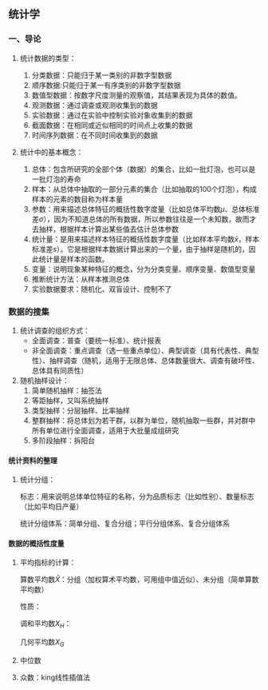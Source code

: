 ## 统计学

### 一、导论

1. 统计数据的类型：

   1. 分类数据：只能归于某一类别的非数字型数据
   2. 顺序数据:只能归于某一有序类别的非数字型数据
   3. 数值型数据：按数字尺度测量的观察值，其结果表现为具体的数值。
   4. 观测数据：通过调查或观测收集到的数据
   5. 实验数据：通过在实验中控制实验对象收集到的数据
   6. 截面数据：在相同或近似相同的时间点上收集的数据
   7. 时间序列数据：在不同时间收集到的数据

2. 统计中的基本概念：

   1. 总体：包含所研究的全部个体（数据）的集合，比如一批灯泡，也可以是一批灯泡的寿命
   2. 样本：从总体中抽取的一部分元素的集合（比如抽取的100个灯泡），构成样本的元素的数目称为样本量
   3. 参数：用来描述总体特征的概括性数字度量（比如总体平均数$\mu$、总体标准差$\sigma$），因为不知道总体的所有数据，所以参数往往是一个未知数，故而才去抽样，根据样本计算出某些值去估计总体参数
   4. 统计量：是用来描述样本特征的概括性数字度量（比如样本平均数$\bar{x}$，样本标准差$s$）。它是根据样本数据计算出来的一个量，由于抽样是随机的，因此统计量是样本的函数。
   5. 变量：说明现象某种特征的概念，分为分类变量、顺序变量、数值型变量
   5. 推断统计方法：从样本推测总体
   5. 实验数据要求：随机化、双盲设计、控制不了

### 数据的搜集

1. 统计调查的组织方式：
   - 全面调查：普查（要统一标准）、统计报表
   - 非全面调查：重点调查（选一些重点单位）、典型调查（具有代表性、典型性）、抽样调查（随机，适用于无限总体、总体数量很大、调查有破坏性、总体具有同质性）
2. 随机抽样设计：
   1. 简单随机抽样：抽签法
   2. 等距抽样，又叫系统抽样
   3. 类型抽样：分层抽样、比率抽样
   4. 整群抽样：将总体划为若干群，以群为单位，随机抽取一些群，并对群中所有单位进行全面调查，适用于大批量成组研究
   5. 多阶段抽样：拆阳台

#### 统计资料的整理

1. 统计分组：

   标志：用来说明总体单位特征的名称，分为品质标志（比如性别）、数量标志（比如平均日产量）

   统计分组体系：简单分组、复合分组；平行分组体系、复合分组体系

   

#### 数据的概括性度量

1. 平均指标的计算：

   算数平均数$\bar{X}$：分组（加权算术平均数，可用组中值近似）、未分组（简单算数平均数）

   性质：

   调和平均数$X_{H}$：

   几何平均数${X_{G}}$

2. 中位数

3. 众数：king线性插值法
